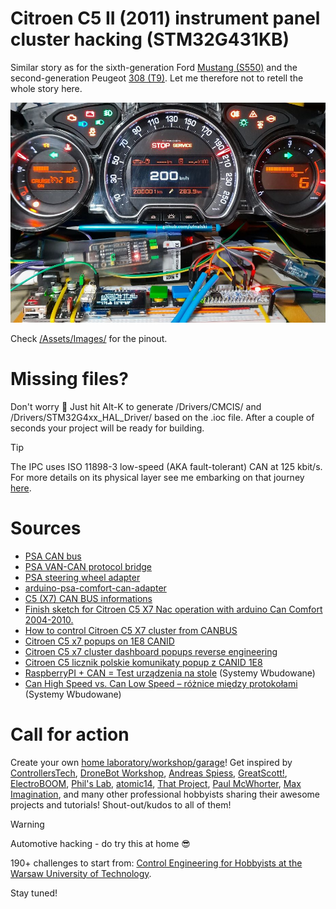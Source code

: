 # Citroen C5 II (2011) instrument panel cluster hacking (STM32G431KB)
Similar story as for the sixth-generation Ford [Mustang (S550)](https://github.com/ufnalski/ford_mustang_cluster_h503rb) and the second-generation Peugeot [308 (T9)](https://github.com/ufnalski/peugeot_308_t9_cluster_g431kb). Let me therefore not to retell the whole story here.

![Citroen C5 IPC in action](/Assets/Images/citroen_c5_ipc_in_action.JPG)

Check [/Assets/Images/](/Assets/Images/) for the pinout.

# Missing files?
Don't worry :slightly_smiling_face: Just hit Alt-K to generate /Drivers/CMCIS/ and /Drivers/STM32G4xx_HAL_Driver/ based on the .ioc file. After a couple of seconds your project will be ready for building.

> [!TIP]
> The IPC uses ISO 11898-3 low-speed (AKA fault-tolerant) CAN at 125 kbit/s. For more details on its physical layer see me embarking on that journey [here](https://github.com/ufnalski/peugeot_308_t9_cluster_g431kb).

# Sources
* [PSA CAN bus](https://autowp.github.io/)
* [PSA VAN-CAN protocol bridge](https://github.com/morcibacsi/PSAVanCanBridge)
* [PSA steering wheel adapter](https://github.com/morcibacsi/PSASteeringWheelAdapter)
* [arduino-psa-comfort-can-adapter](https://github.com/ludwig-v/arduino-psa-comfort-can-adapter)
* [C5 (X7) CAN BUS informations](https://frenchcarforum.co.uk/forum/viewtopic.php?t=80934)
* [Finish sketch for Citroen C5 X7 Nac operation with arduino Can Comfort 2004-2010.](https://www.mittns.de/thread/954-finish-sketch-for-citroen-c5-x7-nac-operation-with-arduino-can-comfort-2004-2010/)
* [How to control Citroen C5 X7 cluster from CANBUS](https://www.youtube.com/watch?v=TrgcHQZ4NFw)
* [Citroen C5 x7 popups on 1E8 CANID](https://www.youtube.com/watch?v=JH-pWpEUefA)
* [Citroen C5 x7 cluster dashboard popups reverse engineering](https://www.youtube.com/watch?v=a4WXy9XJC9c)
* [Citroen C5 licznik polskie komunikaty popup z CANID 1E8](https://www.youtube.com/watch?v=cnaQogS9GoU)
* [RaspberryPI + CAN = Test urządzenia na stole](https://www.youtube.com/watch?v=L7JcIIEqLj0) (Systemy Wbudowane)
* [Can High Speed vs. Can Low Speed – różnice między protokołami](https://systemywbudowane.pl/can-high-speed-vs-can-low-speed-roznice-miedzy-protokolami/) (Systemy Wbudowane)

# Call for action
Create your own [home laboratory/workshop/garage](http://ufnalski.edu.pl/control_engineering_for_hobbyists/2024_dzien_popularyzacji_matematyki/Dzien_Popularyzacji_Matematyki_2024.pdf)! Get inspired by [ControllersTech](https://www.youtube.com/@ControllersTech), [DroneBot Workshop](https://www.youtube.com/@Dronebotworkshop), [Andreas Spiess](https://www.youtube.com/@AndreasSpiess), [GreatScott!](https://www.youtube.com/@greatscottlab), [ElectroBOOM](https://www.youtube.com/@ElectroBOOM), [Phil's Lab](https://www.youtube.com/@PhilsLab), [atomic14](https://www.youtube.com/@atomic14), [That Project](https://www.youtube.com/@ThatProject), [Paul McWhorter](https://www.youtube.com/@paulmcwhorter), [Max Imagination](https://www.youtube.com/@MaxImagination), and many other professional hobbyists sharing their awesome projects and tutorials! Shout-out/kudos to all of them!

> [!WARNING]
> Automotive hacking - do try this at home :sunglasses:

190+ challenges to start from: [Control Engineering for Hobbyists at the Warsaw University of Technology](http://ufnalski.edu.pl/control_engineering_for_hobbyists/Control_Engineering_for_Hobbyists_list_of_challenges.pdf).

Stay tuned!
